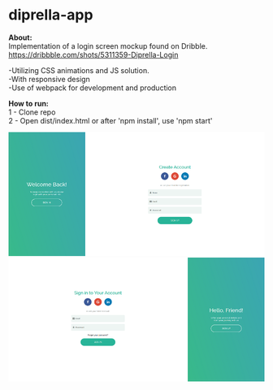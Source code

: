 # diprella-app


<b>About:</b>  
Implementation of a login screen mockup found on Dribble.  
https://dribbble.com/shots/5311359-Diprella-Login  

-Utilizing CSS animations and JS solution.  
-With responsive design  
-Use of webpack for development and production  

<b>How to run:</b>  
1 - Clone repo  
2 - Open dist/index.html or after 'npm install', use 'npm start'  

![](images/create.png)
![](images/login.png)
